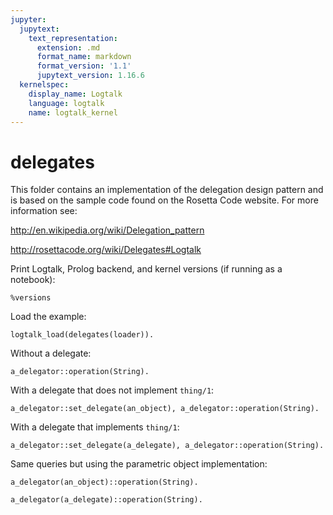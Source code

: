 ```yaml
---
jupyter:
  jupytext:
    text_representation:
      extension: .md
      format_name: markdown
      format_version: '1.1'
      jupytext_version: 1.16.6
  kernelspec:
    display_name: Logtalk
    language: logtalk
    name: logtalk_kernel
---
```


<!--
________________________________________________________________________

This file is part of Logtalk <https://logtalk.org/>  
SPDX-FileCopyrightText: 1998-2025 Paulo Moura <pmoura@logtalk.org>  
SPDX-License-Identifier: Apache-2.0

Licensed under the Apache License, Version 2.0 (the "License");
you may not use this file except in compliance with the License.
You may obtain a copy of the License at

    http://www.apache.org/licenses/LICENSE-2.0

Unless required by applicable law or agreed to in writing, software
distributed under the License is distributed on an "AS IS" BASIS,
WITHOUT WARRANTIES OR CONDITIONS OF ANY KIND, either express or implied.
See the License for the specific language governing permissions and
limitations under the License.
________________________________________________________________________
-->

# delegates

This folder contains an implementation of the delegation design pattern and
is based on the sample code found on the Rosetta Code website. For more
information see:

http://en.wikipedia.org/wiki/Delegation_pattern

http://rosettacode.org/wiki/Delegates#Logtalk

Print Logtalk, Prolog backend, and kernel versions (if running as a notebook):

```logtalk
%versions
```

Load the example:

```logtalk
logtalk_load(delegates(loader)).
```

Without a delegate:

```logtalk
a_delegator::operation(String).
```

<!--
String = 'default implementation'.
-->

With a delegate that does not implement `thing/1`:

```logtalk
a_delegator::set_delegate(an_object), a_delegator::operation(String).
```

<!--
String = 'default implementation'.
-->

With a delegate that implements `thing/1`:

```logtalk
a_delegator::set_delegate(a_delegate), a_delegator::operation(String).
```

<!--
String = 'delegate implementation'.
-->

Same queries but using the parametric object implementation:

```logtalk
a_delegator(an_object)::operation(String).
```

<!--
String = 'default implementation'.
-->

```logtalk
a_delegator(a_delegate)::operation(String).
```

<!--
String = 'delegate implementation'
-->
